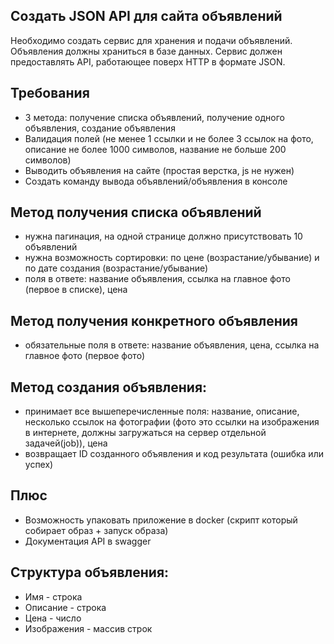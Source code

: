 ## Создать JSON API для сайта объявлений

Необходимо создать сервис для хранения и подачи объявлений. Объявления
должны храниться в базе данных. Сервис должен предоставлять API,
работающее поверх HTTP в формате JSON. 

## Требования

- 3 метода: получение списка объявлений, получение одного объявления,
создание объявления
- Валидация полей (не менее 1 ссылки и не более 3 ссылок на фото,
описание не более 1000 символов, название не больше 200 символов)
- Выводить объявления на сайте (простая верстка, js не нужен)
- Создать команду вывода объявлений/объявления в консоле 

## Метод получения списка объявлений 

- нужна пагинация, на одной странице должно присутствовать 10
объявлений
- нужна возможность сортировки: по цене (возрастание/убывание) и по
дате создания (возрастание/убывание)
- поля в ответе: название объявления, ссылка на главное фото (первое в
списке), цена 

## Метод получения конкретного объявления 

- обязательные поля в ответе: название объявления, цена, ссылка на
главное фото (первое фото) 

## Метод создания объявления: 

- принимает все вышеперечисленные поля: название, описание, несколько
ссылок на фотографии (фото это ссылки на изображения в интернете,
должны загружаться на сервер отдельной задачей(job)), цена
- возвращает ID созданного объявления и код результата (ошибка или
успех) 

## Плюс

- Возможность упаковать приложение в docker (скрипт который собирает
образ + запуск образа)
- Документация API в swagger 

## Структура объявления: 

- Имя - строка
- Описание - строка
- Цена - число
- Изображения - массив строк 
